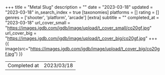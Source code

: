 +++
title = "Metal Slug"
description = ""
date = "2023-03-18"
updated = "2023-03-18"
in_search_index = true
[taxonomies]
platforms = []
rating = []
genres = ['shooter', 'platform', 'arcade']
[extra]
subtitle = ""
completed_at = "2023-03-18"
url_cover_small = "https://images.igdb.com/igdb/image/upload/t_cover_small/co20gf.jpg"
url_cover_big = "https://images.igdb.com/igdb/image/upload/t_cover_big/co20gf.jpg"
+++
{{ image(src="https://images.igdb.com/igdb/image/upload/t_cover_big/co20gf.jpg") }}

|              |            |
| ------------ | ---------- |
| Completed at | 2023/03/18 |


